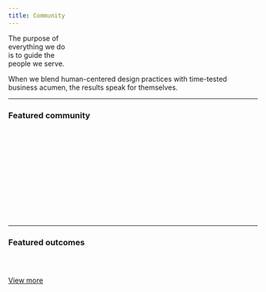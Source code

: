 ```yaml
---
title: Community
---
```


<title-block fade="true">
The purpose of<br>
everything we do<br>
<span>is to guide the<br>
people we serve.</span>
</title-block>

<grid background="gray-10">
<column lg="8" md="5">

<p size="xl">When we blend human-centered design practices with time-tested business acumen, the results speak for themselves.</p>

<icon name="PlexArrowDown"></icon>

</column>
</grid>

<grid background="gray-10">
<column lg="16">

<hr>

</column>

<!-- Featured Community Start -->

<column lg="4">

### Featured community

</column>

<column lg="4" md="4">

<tile title_size="small"
    href="/community/Ruchi/"
    caption="community/Ruchi"
    title="Ruchi Batra">
<img src="images/cards/featured1.jpg" alt="" />
</tile>

</column>
<column lg="4" md="4">

<tile title_size="small"
    href="/community/Ruchi/"
    caption="community/Ruchi"
    title="Ruchi Batra">
<img src="images/cards/featured1.jpg" alt="" />
</tile>

</column>
<column lg="4" md="4">

<tile title_size="small"
    href="/community/Ruchi/"
    caption="community/Ruchi"
    title="Ruchi Batra">
<img src="images/cards/featured1.jpg" alt="" />
</tile>

</column>
<column lg="4" md="4" offset_lg="4">

<tile title_size="small"
    href="/community/Ruchi/"
    caption="community/Ruchi"
    title="Ruchi Batra">
<img src="images/cards/featured1.jpg" alt="" />
</tile>
</tile>

</column>
<column lg="4" md="4">

<tile title_size="small"
    href="/community/Ruchi/"
    caption="community/Ruchi"
    title="Ruchi Batra">
<img src="images/cards/featured1.jpg" alt="" />
</tile>

</column>
<column lg="4" md="4">

<tile title_size="small"
    href="/community/Ruchi/"
    caption="community/Ruchi"
    title="Ruchi Batra">
<img src="images/cards/featured1.jpg" alt="" />
</tile>

</column>
<column lg="4" md="4" offset_lg="4">

<tile title_size="small"
    href="/community/Ruchi/"
    caption="community/Ruchi"
    title="Ruchi Batra">
<img src="images/cards/featured1.jpg" alt="" />
</tile>
</tile>

</column>
<column lg="4" md="4">

<tile title_size="small"
    href="/community/Ruchi/"
    caption="community/Ruchi"
    title="Ruchi Batra">
<img src="images/cards/featured1.jpg" alt="" />
</tile>

</column>
<column lg="4" md="4">

<tile title_size="small"
    href="/community/Ruchi/"
    caption="community/Ruchi"
    title="Ruchi Batra">
<img src="images/cards/featured1.jpg" alt="" />
</tile>

</column>
<column lg="4" md="4" offset_lg="4">

<tile title_size="small"
    href="/community/Ruchi/"
    caption="community/Ruchi"
    title="Ruchi Batra">
<img src="images/cards/featured1.jpg" alt="" />
</tile>
</tile>

</column>
<column lg="4" md="4">

<tile title_size="small"
    href="/community/Ruchi/"
    caption="community/Ruchi"
    title="Ruchi Batra">
<img src="images/cards/featured1.jpg" alt="" />
</tile>

</column>
<column lg="4" md="4">

<tile title_size="small"
    href="/community/Ruchi/"
    caption="community/Ruchi"
    title="Ruchi Batra">
<img src="images/cards/featured1.jpg" alt="" />
</tile>

</column>
<column lg="4" md="4" offset_lg="4">

<tile title_size="small"
    href="/community/Ruchi/"
    caption="community/Ruchi"
    title="Ruchi Batra">
<img src="images/cards/featured1.jpg" alt="" />
</tile>
</tile>

</column>
<column lg="4" md="4">

<tile title_size="small"
    href="/community/Ruchi/"
    caption="community/Ruchi"
    title="Ruchi Batra">
<img src="images/cards/featured1.jpg" alt="" />
</tile>

</column>
</grid>

<grid background="gray-10">
<column lg="16">

<hr>

</column>
<column lg="4">

<!-- Featured Community End -->

<!-- Outcomes Start -->

### Featured outcomes

</column>

<column lg="4" md="4">

<tile title_size="small"
    href="/impact/quantum/"
    caption="impact/quantum"
    title="Gallery: Quantum computing">
<img src="images/Image_1.jpg" alt="" />
</tile>

</column>
<column lg="4" md="4">

<tile title_size="small"
    href="https://www.youtube.com/watch?v=yrI8S1906Ug"
    caption="Youtube"
    title="Video: Building a security operations center on wheels">
<img src="images/Image_2.jpg" alt=""/>
</tile>

</column>
<column lg="4" md="4" offset_lg="0"  offset_md="4">

<tile title_size="small"
    href="https://www.tdc.org/competitions/typeface-design-2018/"
    caption="Type Directors Club"
    title="2018 Typeface design competition: Plex wins Judges’ Choice">
<img src="images/Image_3.jpg" alt=""/>
</tile>

</column>
<column lg="4" offset_lg="12" text_align="right">

[View more](/impact/)

</column>

</grid>

<!-- Outcomes End -->
